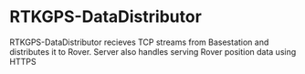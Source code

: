 # RTKGPS-DataDistributor
RTKGPS-DataDistributor recieves TCP streams from Basestation and distributes it to Rover. Server also handles serving Rover position data using HTTPS
